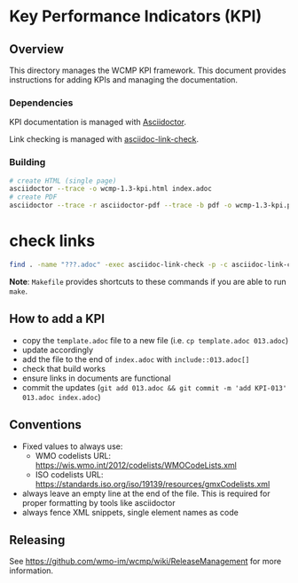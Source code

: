 # Key Performance Indicators (KPI)

## Overview

This directory manages the WCMP KPI framework.  This document provides
instructions for adding KPIs and managing the documentation.

### Dependencies

KPI documentation is managed with [Asciidoctor](https://asciidoctor.org).

Link checking is managed with [asciidoc-link-check](https://www.npmjs.com/package/asciidoc-link-check).

### Building

```bash
# create HTML (single page)
asciidoctor --trace -o wcmp-1.3-kpi.html index.adoc
# create PDF
asciidoctor --trace -r asciidoctor-pdf --trace -b pdf -o wcmp-1.3-kpi.pdf index.adoc
```

# check links
```bash
find . -name "???.adoc" -exec asciidoc-link-check -p -c asciidoc-link-check-config.json {} \;
```

**Note**: `Makefile` provides shortcuts to these commands if you are able to run `make`.

## How to add a KPI

- copy the `template.adoc` file to a new file (i.e. `cp template.adoc 013.adoc`)
- update accordingly
- add the file to the end of `index.adoc` with `include::013.adoc[]`
- check that build works
- ensure links in documents are functional
- commit the updates (`git add 013.adoc && git commit -m 'add KPI-013' 013.adoc index.adoc`)

## Conventions

- Fixed values to always use:
  - WMO codelists URL: https://wis.wmo.int/2012/codelists/WMOCodeLists.xml
  - ISO codelists URL: https://standards.iso.org/iso/19139/resources/gmxCodelists.xml
- always leave an empty line at the end of the file.  This is required for
  proper formatting by tools like asciidoctor
- always fence XML snippets, single element names as code

## Releasing

See https://github.com/wmo-im/wcmp/wiki/ReleaseManagement for more information.
